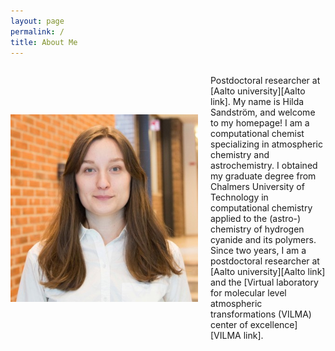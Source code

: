```yaml
---
layout: page
permalink: /
title: About Me
---
```


<div style="display: flex; align-items: center;">
  <img src="assets/img/photo_hilda-sandstroem.jpg" alt="Hilda Sandström" style="height: 300px; width: auto; margin-right: 20px;">
  <div>
    <p>
      Postdoctoral researcher at [Aalto university][Aalto link]. My name is Hilda Sandström, and welcome to my homepage! I am a computational chemist specializing in atmospheric chemistry and astrochemistry. I obtained my graduate degree from Chalmers University of Technology in computational chemistry applied to the (astro-) chemistry of hydrogen cyanide and its polymers. Since two years, I am a postdoctoral researcher at [Aalto university][Aalto link] and the [Virtual laboratory for molecular level atmospheric transformations (VILMA) center of excellence][VILMA link].
    </p>
  </div>
</div>

[Aalto link]: https://research.aalto.fi/en/persons/hilda-sandstr%C3%B6m
[VILMA link]: https://www.helsinki.fi/en/researchgroups/vilma
